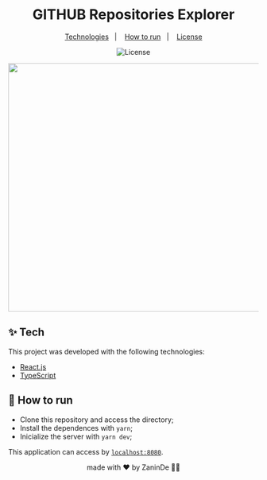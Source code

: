 <h1 align="center">GITHUB Repositories Explorer</h1>

<p align="center">
  <a href="#-tecnologias">Technologies</a>&nbsp;&nbsp;&nbsp;|&nbsp;&nbsp;&nbsp;
  <a href="#-como-executar">How to run</a>&nbsp;&nbsp;&nbsp;|&nbsp;&nbsp;&nbsp;
  <a href="#-licença">License</a>
</p>

<p align="center">
  <img alt="License" src="https://img.shields.io/static/v1?label=license&message=MIT&color=8257E5&labelColor=000000">
</p>

<p align="center">
  <img src="https://github.com/ZaninDe/to-do-reactjs/blob/main/public/recording.gif" width="900" height="500" />
</p>

## ✨ Tech

This project was developed with the following technologies:

- [React.js](https://reactjs.org/)
- [TypeScript](https://www.typescriptlang.org/)


## 🚀 How to run

- Clone this repository and access the directory;
- Install the dependences with `yarn`;
- Inicialize the server with `yarn dev`;

This application can access by [`localhost:8080`](http://localhost:8080).

<p align="center">
  made with ♥ by ZaninDe 👋🏻
</P
